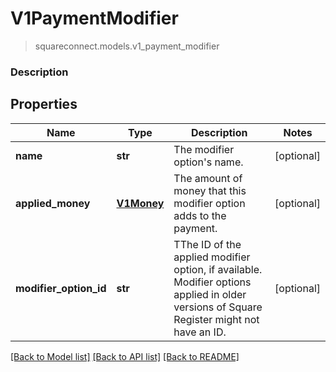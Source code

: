 # V1PaymentModifier
> squareconnect.models.v1_payment_modifier

### Description

## Properties
Name | Type | Description | Notes
------------ | ------------- | ------------- | -------------
**name** | **str** | The modifier option&#39;s name. | [optional]
**applied_money** | [**V1Money**](V1Money.md) | The amount of money that this modifier option adds to the payment. | [optional]
**modifier_option_id** | **str** | TThe ID of the applied modifier option, if available. Modifier options applied in older versions of Square Register might not have an ID. | [optional]

[[Back to Model list]](../README.md#documentation-for-models) [[Back to API list]](../README.md#documentation-for-api-endpoints) [[Back to README]](../README.md)


